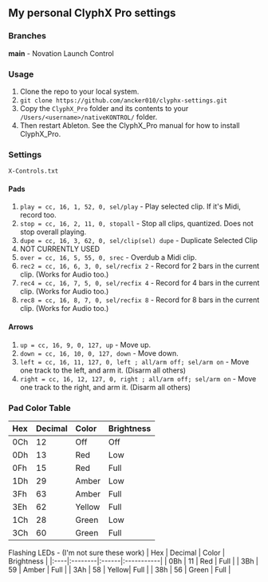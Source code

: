 ## My personal ClyphX Pro settings

### Branches
**main** - Novation Launch Control

### Usage

1. Clone the repo to your local system.
2. `git clone https://github.com/ancker010/clyphx-settings.git`
3. Copy the `ClyphX_Pro` folder and its contents to your `/Users/<username>/nativeKONTROL/` folder.
4. Then restart Ableton.
See the ClyphX_Pro manual for how to install ClyphX_Pro.

### Settings

`X-Controls.txt`

#### Pads
1. `play = cc, 16, 1, 52, 0, sel/play` - Play selected clip. If it's Midi, record too.
2. `stop = cc, 16, 2, 11, 0, stopall` - Stop all clips, quantized. Does not stop overall playing.
3. `dupe = cc, 16, 3, 62, 0, sel/clip(sel) dupe` - Duplicate Selected Clip
4. NOT CURRENTLY USED
5. `over = cc, 16, 5, 55, 0, srec` - Overdub a Midi clip.
6. `rec2 = cc, 16, 6, 3, 0, sel/recfix 2` - Record for 2 bars in the current clip. (Works for Audio too.)
7. `rec4 = cc, 16, 7, 5, 0, sel/recfix 4` - Record for 4 bars in the current clip. (Works for Audio too.)
8. `rec8 = cc, 16, 8, 7, 0, sel/recfix 8` - Record for 8 bars in the current clip. (Works for Audio too.)

#### Arrows
1. `up = cc, 16, 9, 0, 127, up` - Move up.
2. `down = cc, 16, 10, 0, 127, down` - Move down.
3. `left = cc, 16, 11, 127, 0, left ; all/arm off; sel/arm on` - Move one track to the left, and arm it. (Disarm all others)
4. `right = cc, 16, 12, 127, 0, right ; all/arm off; sel/arm on` - Move one track to the right, and arm it. (Disarm all others)

### Pad Color Table

| Hex | Decimal | Color | Brightness |
|:----|:--------|:------|:-----------|
| 0Ch | 12      | Off   | Off        |
| 0Dh | 13      | Red   | Low        |
| 0Fh | 15      | Red   | Full       |
| 1Dh | 29      | Amber | Low        |
| 3Fh | 63      | Amber | Full       |
| 3Eh | 62      | Yellow| Full       |
| 1Ch | 28      | Green | Low        |
| 3Ch | 60      | Green | Full       |

Flashing LEDs - (I'm not sure these work)
| Hex | Decimal | Color | Brightness |
|:----|:--------|:------|:-----------|
| 0Bh | 11      | Red   | Full       |
| 3Bh | 59      | Amber | Full       |
| 3Ah | 58      | Yellow| Full       |
| 38h | 56      | Green | Full       |
